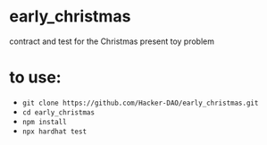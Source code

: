 # early_christmas
contract and test for the Christmas present toy problem

# to use:

- `git clone https://github.com/Hacker-DAO/early_christmas.git`
- `cd early_christmas`
- `npm install`
- `npx hardhat test`
